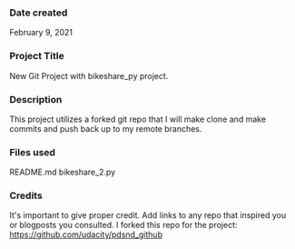 ### Date created
February 9, 2021

### Project Title
New Git Project with bikeshare_py project.

### Description
This project utilizes a forked git repo that I will make clone and make commits and push
back up to my remote branches.

### Files used
README.md
bikeshare_2.py

### Credits
It's important to give proper credit. Add links to any repo that inspired you or blogposts you consulted.
I forked this repo for the project:
https://github.com/udacity/pdsnd_github
